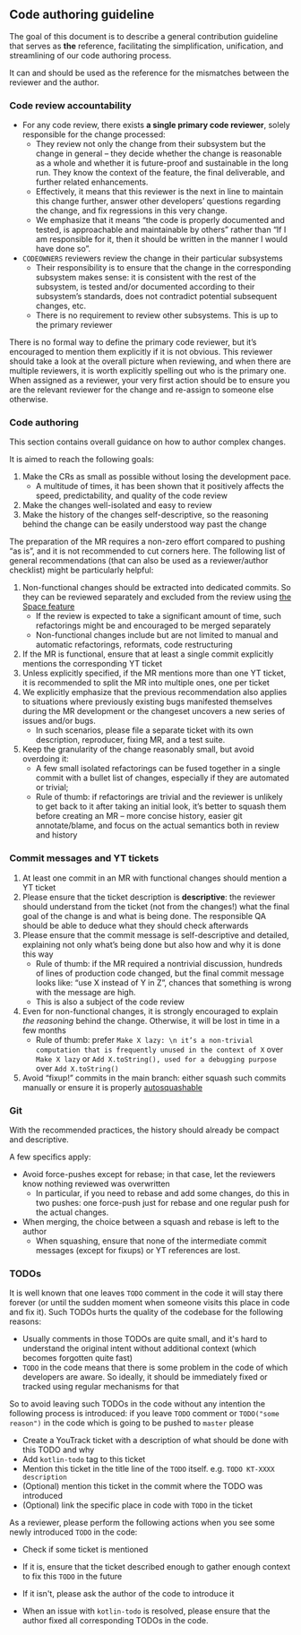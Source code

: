 ## Code authoring guideline

The goal of this document is to describe a general contribution guideline that serves as **the** reference, facilitating the simplification, unification, and streamlining of our code authoring process.

It can and should be used as the reference for the mismatches between the reviewer and the author.

### Code review accountability

* For any code review, there exists **a single primary code reviewer**, solely responsible for the change processed:
  - They review not only the change from their subsystem but the change in general – they decide whether the change is reasonable as a whole and whether it is future-proof and sustainable in the long run. They know the context of the feature, the final deliverable, and further related enhancements.
  - Effectively, it means that this reviewer is the next in line to maintain this change further, answer other developers’ questions regarding the change, and fix regressions in this very change.
  - We emphasize that it means “the code is properly documented and tested, is approachable and maintainable by others” rather than “If I am responsible for it, then it should be written in the manner I would have done so”.
* `CODEOWNERS` reviewers review the change in their particular subsystems
  - Their responsibility is to ensure that the change in the corresponding subsystem makes sense: it is consistent with the rest of the subsystem, is tested and/or documented according to their subsystem’s standards, does not contradict potential subsequent changes, etc.
  - There is no requirement to review other subsystems. This is up to the primary reviewer

There is no formal way to define the primary code reviewer, but it’s encouraged to mention them explicitly if it is not obvious. This reviewer should take a look at the overall picture when reviewing, and when there are multiple reviewers, it is worth explicitly spelling out who is the primary one.
When assigned as a reviewer, your very first action should be to ensure you are the relevant reviewer for the change and re-assign to someone else otherwise.

### Code authoring

This section contains overall guidance on how to author complex changes.

It is aimed to reach the following goals:
1. Make the CRs as small as possible without losing the development pace. 
   - A multitude of times, it has been shown that it positively affects the speed, predictability, and quality of the code review
2. Make the changes well-isolated and easy to review
3. Make the history of the changes self-descriptive, so the reasoning behind the change can be easily understood way past the change

The preparation of the MR requires a non-zero effort compared to pushing “as is”, and it is not recommended to cut corners here.
The following list of general recommendations (that can also be used as a reviewer/author checklist) might be particularly helpful:

1. Non-functional changes should be extracted into dedicated commits. So they can be reviewed separately and excluded from the review using [the Space feature](https://resources.jetbrains.com/help/img/space/mergeRequestDefaultDiff.png)
    * If the review is expected to take a significant amount of time, such refactorings might be and encouraged to be merged separately
    * Non-functional changes include but are not limited to manual and automatic refactorings, reformats, code restructuring
2. If the MR is functional, ensure that at least a single commit explicitly mentions the corresponding YT ticket
3. Unless explicitly specified, if the MR mentions more than one YT ticket, it is recommended to split the MR into multiple ones, one per ticket
4. We explicitly emphasize that the previous recommendation also applies to situations where previously existing bugs manifested themselves during the MR development or the changeset uncovers a new series of issues and/or bugs.
    * In such scenarios, please file a separate ticket with its own description, reproducer, fixing MR, and a test suite.
5. Keep the granularity of the change reasonably small, but avoid overdoing it:
    * A few small isolated refactorings can be fused together in a single commit with a bullet list of changes, especially if they are automated or trivial;
    * Rule of thumb: if refactorings are trivial and the reviewer is unlikely to get back to it after taking an initial look, it’s better to squash them before creating an MR – more concise history, easier git annotate/blame, and focus on the actual semantics both in review and history

### Commit messages and YT tickets

1. At least one commit in an MR with functional changes should mention a YT ticket
2. Please ensure that the ticket description is **descriptive**: the reviewer should understand from the ticket (not from the changes!) what the final goal of the change is and what is being done. The responsible QA should be able to deduce what they should check afterwards
3. Please ensure that the commit message is self-descriptive and detailed, explaining not only what’s being done but also how and why it is done this way
    * Rule of thumb: if the MR required a nontrivial discussion, hundreds of lines of production code changed, but the final commit message looks like: “use X instead of Y in Z”, chances that something is wrong with the message are high.
    * This is also a subject of the code review
4. Even for non-functional changes, it is strongly encouraged to explain *the reasoning* behind the change. Otherwise, it will be lost in time in a few months
    * Rule of thumb: prefer `Make X lazy: \n it’s a non-trivial computation that is frequently unused in the context of X` over `Make X lazy` or `Add X.toString(), used for a debugging purpose` over `Add X.toString()`
5. Avoid “fixup!” commits in the main branch: either squash such commits manually or ensure it is properly [autosquashable](https://git-scm.com/docs/git-rebase#Documentation/git-rebase.txt---autosquash)


### Git

With the recommended practices, the history should already be compact and descriptive.

A few specifics apply:

* Avoid force-pushes except for rebase; in that case, let the reviewers know nothing reviewed was overwritten
    * In particular, if you need to rebase and add some changes, do this in two pushes: one force-push just for rebase and one regular push for the actual changes.
* When merging, the choice between a squash and rebase is left to the author
    * When squashing, ensure that none of the intermediate commit messages (except for fixups) or YT references are lost.

### TODOs

It is well known that one leaves `TODO` comment in the code it will stay there forever (or until the sudden moment when someone visits this place in code and fix it). Such TODOs hurts the quality of the codebase for the following reasons:
- Usually comments in those TODOs are quite small, and it's hard to understand the original intent without additional context (which becomes forgotten quite fast)
- `TODO` in the code means that there is some problem in the code of which developers are aware. So ideally, it should be immediately fixed or tracked using regular mechanisms for that

So to avoid leaving such TODOs in the code without any intention the following process is introduced: if you leave `TODO` comment or `TODO("some reason")` in the code which is going to be pushed to `master` please
- Create a YouTrack ticket with a description of what should be done with this TODO and why
- Add `kotlin-todo` tag to this ticket
- Mention this ticket in the title line of the `TODO` itself. e.g. `TODO KT-XXXX description`
- (Optional) mention this ticket in the commit where the TODO was introduced
- (Optional) link the specific place in code with `TODO` in the ticket

As a reviewer, please perform the following actions when you see some newly introduced `TODO` in the code:
- Check if some ticket is mentioned
- If it is, ensure that the ticket described enough to gather enough context to fix this `TODO` in the future
- If it isn't, please ask the author of the code to introduce it

- When an issue with `kotlin-todo` is resolved, please ensure that the author fixed all corresponding TODOs in the code. 

